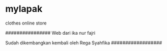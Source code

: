 # mylapak
clothes online store

################
Web dari ika nur fajri

Sudah dikembangkan kembali oleh Rega Syahfika
##################
